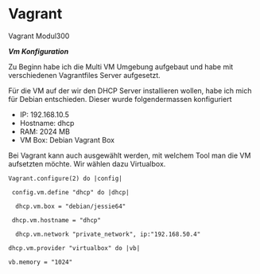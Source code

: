 # Vagrant
Vagrant Modul300

***Vm Konfiguration***

Zu Beginn habe ich die Multi VM Umgebung aufgebaut und habe mit verschiedenen Vagrantfiles Server aufgesetzt.

Für die VM auf der wir den DHCP Server installieren wollen, habe ich mich für Debian entschieden.
Dieser wurde folgendermassen konfiguriert

- IP: 192.168.10.5
- Hostname: dhcp
- RAM: 2024 MB
- VM Box: Debian Vagrant Box

Bei Vagrant kann auch ausgewählt werden, mit welchem Tool man die VM aufsetzten möchte. Wir wählen dazu Virtualbox.


	Vagrant.configure(2) do |config|  

 	 config.vm.define "dhcp" do |dhcp|
  
  	  dhcp.vm.box = "debian/jessie64"
    
   	 dhcp.vm.hostname = "dhcp"	
    
  	  dhcp.vm.network "private_network", ip:"192.168.50.4" 
    
	dhcp.vm.provider "virtualbox" do |vb|	
	
	vb.memory = "1024"	
